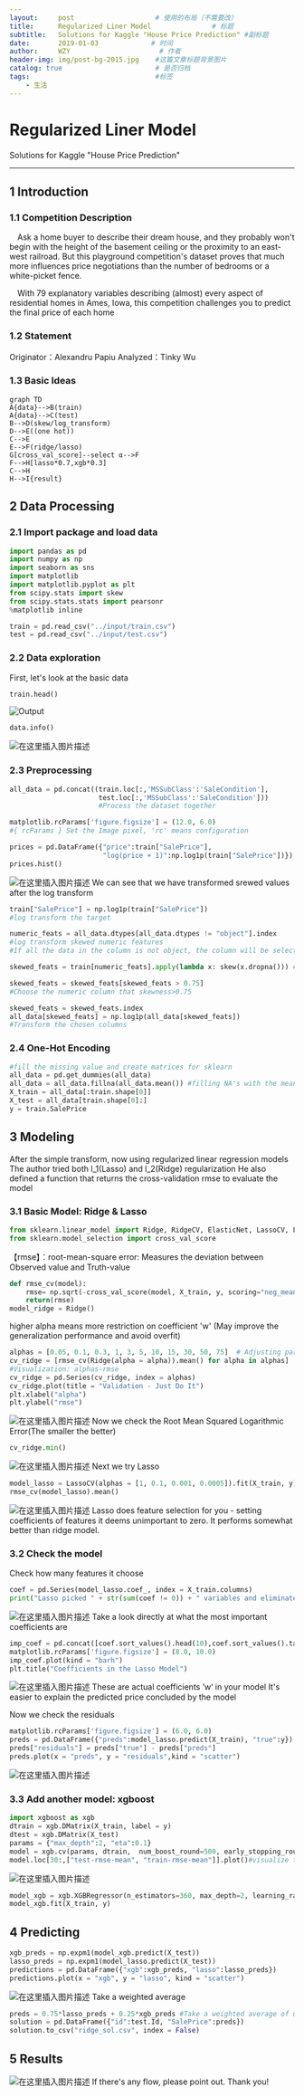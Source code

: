 ```yaml
---
layout:     post                    # 使用的布局（不需要改）
title:      Regularized Liner Model               # 标题 
subtitle:   Solutions for Kaggle "House Price Prediction" #副标题
date:       2019-01-03             # 时间
author:     WZY                      # 作者
header-img: img/post-bg-2015.jpg    #这篇文章标题背景图片
catalog: true                       # 是否归档
tags:                               #标签
    - 生活
---
```

# Regularized Liner Model
Solutions for Kaggle "House Price Prediction"
***
## 1 Introduction
### 1.1 Competition Description
&emsp;Ask a home buyer to describe their dream house, and they probably won't begin with the height of the basement ceiling or the proximity to an east-west railroad. But this playground competition's dataset proves that much more influences price negotiations than the number of bedrooms or a white-picket fence.

&emsp;With 79 explanatory variables describing (almost) every aspect of residential homes in Ames, Iowa, this competition challenges you to predict the final price of each home

### 1.2 Statement
Originator：Alexandru Papiu
Analyzed：Tinky Wu
### 1.3 Basic Ideas
```mermaid
graph TD
A{data}-->B(train)
A{data}-->C(test)
B-->D(skew/log_transform)
D-->E((one hot))
C-->E
E-->F(ridge/lasso)
G[cross_val_score]--select α-->F
F-->H[lasso*0.7,xgb*0.3]
C-->H
H-->I{result}
```

## 2 Data Processing
### 2.1 Import package and load data
```python
import pandas as pd
import numpy as np
import seaborn as sns
import matplotlib
import matplotlib.pyplot as plt
from scipy.stats import skew
from scipy.stats.stats import pearsonr
%matplotlib inline
```
```python
train = pd.read_csv("../input/train.csv")
test = pd.read_csv("../input/test.csv")
```
### 2.2 Data exploration
First, let's look at the basic data
```python
train.head()
```
![Output](https://img-blog.csdnimg.cn/2019020120294079.png)
```python
data.info()
```
![在这里插入图片描述](https://img-blog.csdnimg.cn/20190201203435912.png?x-oss-process=image/watermark,type_ZmFuZ3poZW5naGVpdGk,shadow_10,text_aHR0cHM6Ly9ibG9nLmNzZG4ubmV0L1Rpbmt5MjAxMw==,size_16,color_FFFFFF,t_70)
### 2.3 Preprocessing
```python
all_data = pd.concat((train.loc[:,'MSSubClass':'SaleCondition'],
					  test.loc[:,'MSSubClass':'SaleCondition'])) 
					  #Process the dataset together

matplotlib.rcParams['figure.figsize'] = (12.0, 6.0)
#{ rcParams } Set the Image pixel, 'rc' means configuration

prices = pd.DataFrame({"price":train["SalePrice"], 
					   "log(price + 1)":np.log1p(train["SalePrice"])})
prices.hist()
```
![在这里插入图片描述](https://img-blog.csdnimg.cn/20190201203917690.png?x-oss-process=image/watermark,type_ZmFuZ3poZW5naGVpdGk,shadow_10,text_aHR0cHM6Ly9ibG9nLmNzZG4ubmV0L1Rpbmt5MjAxMw==,size_16,color_FFFFFF,t_70)
We can see that we have transformed srewed values after the log transform
```python
train["SalePrice"] = np.log1p(train["SalePrice"]) 
#log transform the target

numeric_feats = all_data.dtypes[all_data.dtypes != "object"].index
#log transform skewed numeric features
#If all the data in the column is not object, the column will be selected

skewed_feats = train[numeric_feats].apply(lambda x: skew(x.dropna())) #compute skewness, just for the training set

skewed_feats = skewed_feats[skewed_feats > 0.75]
#Choose the numeric column that skewness>0.75

skewed_feats = skewed_feats.index
all_data[skewed_feats] = np.log1p(all_data[skewed_feats])
#Transform the chosen columns
```
### 2.4 One-Hot Encoding 
```python
#fill the missing value and create matrices for sklearn
all_data = pd.get_dummies(all_data)
all_data = all_data.fillna(all_data.mean()) #filling NA's with the mean of the column
X_train = all_data[:train.shape[0]]
X_test = all_data[train.shape[0]:]
y = train.SalePrice
```

## 3 Modeling
After the simple transform, now using regularized linear regression models
The author tried both l_1(Lasso) and l_2(Ridge) regularization
He also defined a function that returns the cross-validation rmse to evaluate the model
### 3.1 Basic Model: Ridge & Lasso
```python
from sklearn.linear_model import Ridge, RidgeCV, ElasticNet, LassoCV, LassoLarsCV
from sklearn.model_selection import cross_val_score
```
【rmse】：root-mean-square error: Measures the deviation between Observed value and Truth-value
```python
def rmse_cv(model):
    rmse= np.sqrt(-cross_val_score(model, X_train, y, scoring="neg_mean_squared_error", cv = 5))
    return(rmse)
model_ridge = Ridge()
```
higher alpha means more restriction on coefficient 'w' (May improve the generalization performance and avoid overfit)
```python
alphas = [0.05, 0.1, 0.3, 1, 3, 5, 10, 15, 30, 50, 75]  # Adjusting parameters
cv_ridge = [rmse_cv(Ridge(alpha = alpha)).mean() for alpha in alphas]
#Visualization: alphas-rmse
cv_ridge = pd.Series(cv_ridge, index = alphas)
cv_ridge.plot(title = "Validation - Just Do It")
plt.xlabel("alpha")
plt.ylabel("rmse")
```
![在这里插入图片描述](https://img-blog.csdnimg.cn/20190201205840578.png?x-oss-process=image/watermark,type_ZmFuZ3poZW5naGVpdGk,shadow_10,text_aHR0cHM6Ly9ibG9nLmNzZG4ubmV0L1Rpbmt5MjAxMw==,size_16,color_FFFFFF,t_70)
Now we check the Root Mean Squared Logarithmic Error(The smaller the better)
```python
cv_ridge.min()
```
![在这里插入图片描述](https://img-blog.csdnimg.cn/20190201210010825.png)
Next we try Lasso
```python
model_lasso = LassoCV(alphas = [1, 0.1, 0.001, 0.0005]).fit(X_train, y)
rmse_cv(model_lasso).mean()
```
![在这里插入图片描述](https://img-blog.csdnimg.cn/20190201210127644.png)
Lasso  does feature selection for you - setting coefficients of features it deems unimportant to zero. It performs somewhat better than ridge model.
### 3.2 Check the model
Check how many features it choose
```python
coef = pd.Series(model_lasso.coef_, index = X_train.columns)
print("Lasso picked " + str(sum(coef != 0)) + " variables and eliminated the other " +  str(sum(coef == 0)) + " variables")
```
![在这里插入图片描述](https://img-blog.csdnimg.cn/20190201210347715.png)
Take a look directly at what the most important coefficients are
```python
imp_coef = pd.concat([coef.sort_values().head(10),coef.sort_values().tail(10)])
matplotlib.rcParams['figure.figsize'] = (8.0, 10.0)
imp_coef.plot(kind = "barh")
plt.title("Coefficients in the Lasso Model")
```
![在这里插入图片描述](https://img-blog.csdnimg.cn/20190201210456843.png?x-oss-process=image/watermark,type_ZmFuZ3poZW5naGVpdGk,shadow_10,text_aHR0cHM6Ly9ibG9nLmNzZG4ubmV0L1Rpbmt5MjAxMw==,size_16,color_FFFFFF,t_70)
These are actual coefficients ’w‘ in your model
It's easier to explain the predicted price concluded by the model

Now we check the residuals
```python
matplotlib.rcParams['figure.figsize'] = (6.0, 6.0)
preds = pd.DataFrame({"preds":model_lasso.predict(X_train), "true":y})
preds["residuals"] = preds["true"] - preds["preds"]
preds.plot(x = "preds", y = "residuals",kind = "scatter")
```
![在这里插入图片描述](https://img-blog.csdnimg.cn/20190201210751728.png?x-oss-process=image/watermark,type_ZmFuZ3poZW5naGVpdGk,shadow_10,text_aHR0cHM6Ly9ibG9nLmNzZG4ubmV0L1Rpbmt5MjAxMw==,size_16,color_FFFFFF,t_70)
### 3.3 Add another model: xgboost
```python
import xgboost as xgb
dtrain = xgb.DMatrix(X_train, label = y)
dtest = xgb.DMatrix(X_test)
params = {"max_depth":2, "eta":0.1}
model = xgb.cv(params, dtrain,  num_boost_round=500, early_stopping_rounds=100)
model.loc[30:,["test-rmse-mean", "train-rmse-mean"]].plot()#visualize the rmse-mean changing
```
![在这里插入图片描述](https://img-blog.csdnimg.cn/20190201211002750.png?x-oss-process=image/watermark,type_ZmFuZ3poZW5naGVpdGk,shadow_10,text_aHR0cHM6Ly9ibG9nLmNzZG4ubmV0L1Rpbmt5MjAxMw==,size_16,color_FFFFFF,t_70)
```python
model_xgb = xgb.XGBRegressor(n_estimators=360, max_depth=2, learning_rate=0.1) #the params were tuned using xgb.cv
model_xgb.fit(X_train, y)
```
## 4 Predicting
```python
xgb_preds = np.expm1(model_xgb.predict(X_test))
lasso_preds = np.expm1(model_lasso.predict(X_test))
predictions = pd.DataFrame({"xgb":xgb_preds, "lasso":lasso_preds})
predictions.plot(x = "xgb", y = "lasso", kind = "scatter")
```
![在这里插入图片描述](https://img-blog.csdnimg.cn/20190201211251444.png?x-oss-process=image/watermark,type_ZmFuZ3poZW5naGVpdGk,shadow_10,text_aHR0cHM6Ly9ibG9nLmNzZG4ubmV0L1Rpbmt5MjAxMw==,size_16,color_FFFFFF,t_70)
Take a weighted average
```python
preds = 0.75*lasso_preds + 0.25*xgb_preds #Take a weighted average of uncorrelated results
solution = pd.DataFrame({"id":test.Id, "SalePrice":preds})
solution.to_csv("ridge_sol.csv", index = False)
```
## 5 Results
![在这里插入图片描述](https://img-blog.csdnimg.cn/2019020121441154.png)
If there's any flow, please point out. Thank you!



